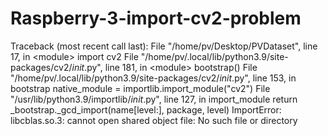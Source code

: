 # Raspberry-3-import-cv2-problem
Traceback (most recent call last):   File "/home/pv/Desktop/PVDataset", line 17, in &lt;module>     import cv2   File "/home/pv/.local/lib/python3.9/site-packages/cv2/_init_.py", line 181, in &lt;module>     bootstrap()   File "/home/pv/.local/lib/python3.9/site-packages/cv2/_init_.py", line 153, in bootstrap     native_module = importlib.import_module("cv2")   File "/usr/lib/python3.9/importlib/_init_.py", line 127, in import_module     return _bootstrap._gcd_import(name[level:], package, level) ImportError: libcblas.so.3: cannot open shared object file: No such file or directory
